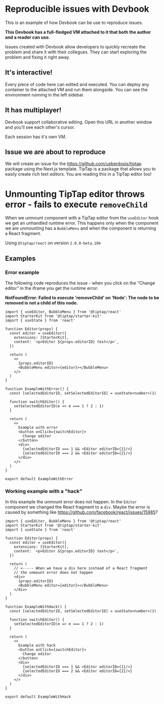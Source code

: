 # Reproducible issues with Devbook

This is an example of how Devbook can be use to reproduce issues.

**This Devbook has a full-fledged VM attached to it that both the author and a reader can use.**

Issues created with Devbook allow developers to quickly recreate the problem and share it with their collegues. They can start exploring the problem and fixing it right away.

## It's interactive!

Every piece of code here can edited and executed. You can deploy any container to the attached VM  and run them alongside. You can see the environment running in the left sidebar.

## It has multiplayer!

Devbook support collaborative editing. Open this URL in another window and you'll see each other's cursor.

Each session has it's own VM.

## Issue we are about to reproduce

We will create an issue for the <https://github.com/ueberdosis/tiptap> package using the Next.js template. TipTap is a package that allows you to easily create rich text editors. You are reading this in a TipTap editor too!

# Unmounting TipTap editor throws error - fails to execute `removeChild` 

When we unmount component with a TipTap editor from the `useEditor` hook we get an unhandled runtime error. This happens only when the component we are unmounting has a `BubbleMenu` and when the component is returning a React fragment.

Using `@tiptap/react` on version `2.0.0-beta.104`

## Examples

### Error example

The following code reproduces the issue - when you click on the "Change editor" in the iframe you get the runtime error:

**NotFoundError: Failed to execute 'removeChild' on 'Node': The node to be removed is not a child of this node.**

<meta cell-type="iframe" src="https://3000-ckya7y0x7143607609ijv1m9oawa_1ad1629e-f565ad896794.o.usedevbook.com/cc">

```tsx {"cell-id":"kq0jofgm","cell-name":"cc.tsx","document-env-id":"1ad1629e","template-id":"nextjs-v11-components"}
import { useEditor, BubbleMenu } from '@tiptap/react'
import StarterKit from '@tiptap/starter-kit'
import { useState } from 'react'

function Editor(props) {
  const editor = useEditor({
    extensions: [StarterKit],
    content: `<p>Editor ${props.editorID} text</p>`,
  })

  return (
    <>
      {props.editorID}
      <BubbleMenu editor={editor}></BubbleMenu>
    </>
  )
}

function ExampleWithError() {
  const [selectedEditorID, setSelectedEditorID] = useState<number>(1)

  function switchEditor() {
    setSelectedEditorID(e => e === 1 ? 2 : 1)
  }
  
  return (
    <>
      Example with error
      <button onClick={switchEditor}>
        Change editor
      </button>
      <div>
        {selectedEditorID === 1 && <Editor editorID={1}/>}
        {selectedEditorID === 2 && <Editor editorID={2}/>}
      </div>
    </>
  )
}

export default ExampleWithError
```

### Working example with a "hack"

In this example the unmount error does not happen. In the `Editor` component we changed the React fragment to a `div`. Maybe the error is caused by something like <https://github.com/facebook/react/issues/15985>?

<meta cell-type="iframe" src="https://3000-ckya7y0x7143607609ijv1m9oawa_1ad1629e-f565ad896794.o.usedevbook.com/cc-ctf">

```tsx {"cell-id":"zpe6khp3","cell-name":"cc-ctf.tsx","document-env-id":"1ad1629e","template-id":"nextjs-v11-components"}
import { useEditor, BubbleMenu } from '@tiptap/react'
import StarterKit from '@tiptap/starter-kit'
import { useState } from 'react'

function Editor(props) {
  const editor = useEditor({
    extensions: [StarterKit],
    content: `<p>Editor ${props.editorID} text</p>`,
  })

  return (
    // <----- When we have a div here instead of a React fragment
    // the unmount error does not happen
    <div>
      {props.editorID}
      <BubbleMenu editor={editor}></BubbleMenu>
    </div>
  )
}

function ExampleWithHack() {
  const [selectedEditorID, setSelectedEditorID] = useState<number>(1)

  function switchEditor() {
    setSelectedEditorID(e => e === 1 ? 2 : 1)
  }
  
  return (
    <>
      Example with hack
      <button onClick={switchEditor}>
        Change editor
      </button>
      <div>
        {selectedEditorID === 1 && <Editor editorID={1}/>}
        {selectedEditorID === 2 && <Editor editorID={2}/>}
      </div>
    </>
  )
}

export default ExampleWithHack
```